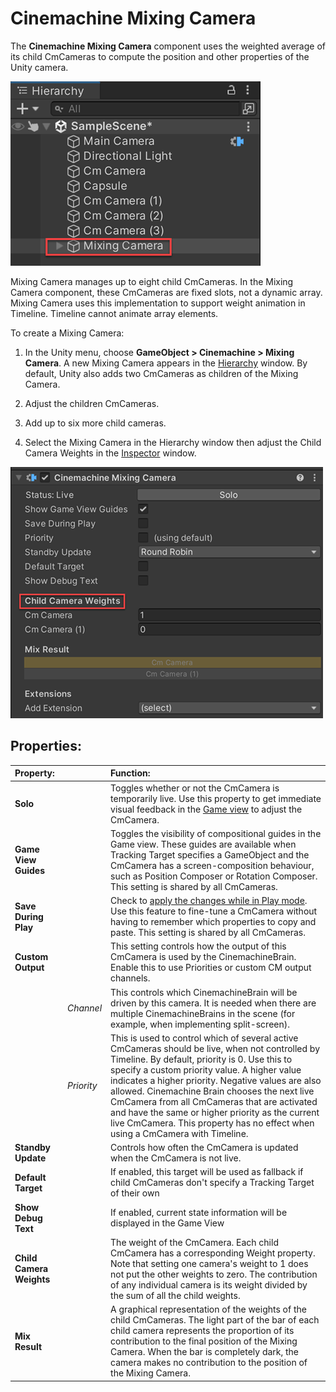 # Cinemachine Mixing Camera

The __Cinemachine Mixing Camera__ component uses the weighted average of its child CmCameras to compute the position and other properties of the Unity camera.

![Cinemachine Mixing Camera with two child CmCameras (red)](images/CinemachineMixingCamera.png)

Mixing Camera manages up to eight child CmCameras. In the Mixing Camera component, these CmCameras are fixed slots, not a dynamic array. Mixing Camera uses this implementation to support weight animation in Timeline. Timeline cannot animate array elements.

To create a Mixing Camera:

1. In the Unity menu, choose __GameObject > Cinemachine > Mixing Camera__.
A new Mixing Camera appears in the [Hierarchy](https://docs.unity3d.com/Manual/Hierarchy.html) window. By default, Unity also adds two CmCameras as children of the Mixing Camera.

2. Adjust the children CmCameras.

3. Add up to six more child cameras.

4. Select the Mixing Camera in the Hierarchy window then adjust the Child Camera Weights in the [Inspector](https://docs.unity3d.com/Manual/UsingTheInspector.html) window.

![Child Camera Weights (red) and their contributions to the final position (blue)](images/CinemachineMixingCameraChildren.png)

## Properties:

| **Property:** || **Function:** |
|:---|:---|:---|
| __Solo__ || Toggles whether or not the CmCamera is temporarily live. Use this property to get immediate visual feedback in the [Game view](https://docs.unity3d.com/Manual/GameView.html) to adjust the CmCamera. |
| __Game View Guides__ || Toggles the visibility of compositional guides in the Game view. These guides are available when Tracking Target specifies a GameObject and the CmCamera has a screen-composition behaviour, such as Position Composer or Rotation Composer. This setting is shared by all CmCameras. |
| __Save During Play__ || Check to [apply the changes while in Play mode](CinemachineSavingDuringPlay.md).  Use this feature to fine-tune a CmCamera without having to remember which properties to copy and paste. This setting is shared by all CmCameras. |
| __Custom Output__ || This setting controls how the output of this CmCamera is used by the CinemachineBrain.  Enable this to use Priorities or custom CM output channels. |
|| _Channel_ | This controls which CinemachineBrain will be driven by this camera.  It is needed when there are multiple CinemachineBrains in the scene (for example, when implementing split-screen). |
|| _Priority_ | This is used to control which of several active CmCameras should be live, when not controlled by Timeline. By default, priority is 0.  Use this to specify a custom priority value. A higher value indicates a higher priority. Negative values are also allowed. Cinemachine Brain chooses the next live CmCamera from all CmCameras that are activated and have the same or higher priority as the current live CmCamera. This property has no effect when using a CmCamera with Timeline. |
| __Standby Update__ || Controls how often the CmCamera is updated when the CmCamera is not live. |
| __Default Target__ || If enabled, this target will be used as fallback if child CmCameras don't specify a Tracking Target of their own |
| __Show Debug Text__ || If enabled, current state information will be displayed in the Game View |
| __Child Camera Weights__ || The weight of the CmCamera. Each child CmCamera has a corresponding Weight property. Note that setting one camera's weight to 1 does not put the other weights to zero.  The contribution of any individual camera is its weight divided by the sum of all the child weights. |
| __Mix Result__ || A graphical representation of the weights of the child CmCameras. The light part of the bar of each child camera represents the proportion of its contribution to the final position of the Mixing Camera. When the bar is completely dark, the camera makes no contribution to the position of the Mixing Camera. |


